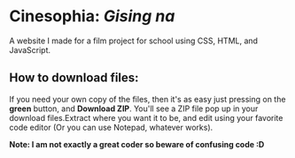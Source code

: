 # Cinesophia: *Gising na*

A website I made for a film project for school using CSS, HTML, and JavaScript. 

## How to download files:

If you need your own copy of the files, then it's as easy just pressing on the **green** button, and **Download ZIP**.
You'll see a ZIP file pop up in your download files.Extract where you want it to be, and edit using your favorite code 
editor (Or you can use Notepad, whatever works).

**Note: I am not exactly a great coder so beware of confusing code :D**
